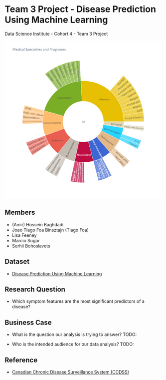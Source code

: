 # Team 3 Project - Disease Prediction Using Machine Learning
Data Science Institute - Cohort 4 - Team 3 Project 

![Prognoses grouped by Medical Specialty - Sunburst Plot](img/sunburst.png)

## Members
- (Amir) Hossein Baghdadi 
- Joao Tiago Foa Binsztajn (Tiago Foa)
- Lisa Feeney
- Marcio Sugar
- Serhii Bohoslavets

## Dataset
- [Disease Prediction Using Machine Learning](https://www.kaggle.com/datasets/kaushil268/disease-prediction-using-machine-learning/data)

## Research Question
- Which symptom features are the most significant predictors of a disease? 

## Business Case
- What is the question our analysis is trying to answer?
TODO:

- Who is the intended audience for our data analysis?
TODO:

## Reference
- [Canadian Chronic Disease Surveillance System (CCDSS)](https://health-infobase.canada.ca/ccdss/data-tool/)

